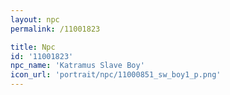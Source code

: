 ```yaml
---
layout: npc
permalink: /11001823

title: Npc
id: '11001823'
npc_name: 'Katramus Slave Boy'
icon_url: 'portrait/npc/11000851_sw_boy1_p.png'
---
```

